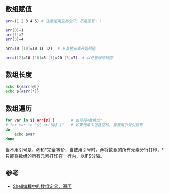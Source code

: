 ## 数组赋值

```sh
arr=(1 2 3 4 5) # 注意是用空格分开，不是逗号！！
```

```sh
arr[0]=1
arr[1]=2
arr[3]=4
```

```sh
arr=(0 [10]=10 11 12)  # 从其他元素开始赋值
```

```sh
arr=([2]=10 [10]=5 [1]=20 [5]=7)  # 以任意顺序赋值
```

## 数组长度

```sh
echo ${#arr[@]}
echo ${#arr[*]}
```

## 数组遍历

```sh
for var in ${ arr[@] }       # 也可将@替换成*
# for var in "${ arr[@] }"   # 如果元素中包含空格，需要用引号引起来
do
    echo $var
done
```

当不用引号是，@和\*完全等价，当使用引号时，@将数组的所有元素分行打印，\*只能将数组的所有元素打印在一行内，以IFS分隔。

## 参考

- [Shell编程中的数组定义、遍历](https://www.coder4.com/archives/3853)

